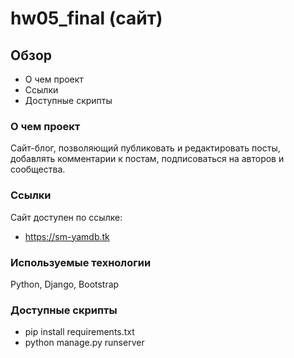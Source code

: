 # **hw05_final (сайт)**

## **Обзор**
* О чем проект
* Ссылки
* Доступные скрипты


### **О чем проект**
Сайт-блог, позволяющий публиковать и редактировать посты, добавлять комментарии к постам, подписоваться на авторов и сообщества.

### **Ссылки**
Сайт доступен по ссылке:
* https://sm-yamdb.tk

### **Используемые технологии**
Python, Django, Bootstrap


### **Доступные скрипты**

* pip install requirements.txt
* python manage.py runserver
